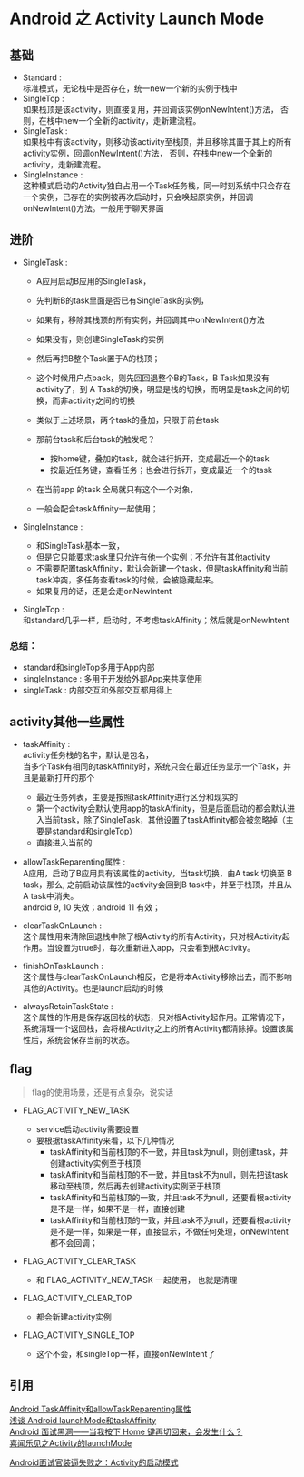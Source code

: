 # Android 之 Activity Launch Mode

## 基础

* Standard : <br>标准模式，无论栈中是否存在，统一new一个新的实例于栈中
* SingleTop : <br>如果栈顶是该activity，则直接复用，并回调该实例onNewIntent()方法， 否则，在栈中new一个全新的activity，走新建流程。
* SingleTask : <br>如果栈中有该activity，则移动该activity至栈顶，并且移除其置于其上的所有activity实例，回调onNewIntent()方法， 否则，在栈中new一个全新的activity，走新建流程。
* SingleInstance : <br>这种模式启动的Activity独自占用一个Task任务栈，同一时刻系统中只会存在一个实例，已存在的实例被再次启动时，只会唤起原实例，并回调onNewIntent()方法。一般用于聊天界面

## 进阶
* SingleTask : <br>
	* A应用启动B应用的SingleTask，
	* 先判断B的task里面是否已有SingleTask的实例，
	* 如果有，移除其栈顶的所有实例，并回调其中onNewIntent()方法
	* 如果没有，则创建SingleTask的实例
	* 然后再把B整个Task置于A的栈顶；

	* 这个时候用户点back，则先回回退整个B的Task，B Task如果没有activity了，到 A Task的切换，明显是栈的切换，而明显是task之间的切换，而非activity之间的切换

	
	* 类似于上述场景，两个task的叠加，只限于前台task

	* 那前台task和后台task的触发呢？
		*  按home键，叠加的task，就会进行拆开，变成最近一个的task
		*  按最近任务键，查看任务；也会进行拆开，变成最近一个的task

	* 在当前app 的task 全局就只有这个一个对象，
	* 一般会配合taskAffinity一起使用；

* SingleInstance : <br> 
	* 和SingleTask基本一致，
	* 但是它只能要求task里只允许有他一个实例；不允许有其他activity
	* 不需要配置taskAffinity，默认会新建一个task，但是taskAffinity和当前task冲突，多任务查看task的时候，会被隐藏起来。
	* 如果复用的话，还是会走onNewIntent

* SingleTop : <br> 和standard几乎一样，启动时，不考虑taskAffinity；然后就是onNewIntent

### 总结：
* standard和singleTop多用于App内部
* singleInstance : 多用于开发给外部App来共享使用
* singleTask : 内部交互和外部交互都用得上

## activity其他一些属性
* taskAffinity : <br>activity任务栈的名字，默认是包名，<br>当多个Task有相同的taskAffinity时，系统只会在最近任务显示一个Task，并且是最新打开的那个
	* 最近任务列表，主要是按照taskAffinity进行区分和现实的
	* 第一个activity会默认使用app的taskAffinity，但是后面启动的都会默认进入当前task，除了SingleTask，其他设置了taskAffinity都会被忽略掉（主要是standard和singleTop）
	* 直接进入当前的	
	
* allowTaskReparenting属性 : <br> A应用，启动了B应用具有该属性的activity，当task切换，由A task 切换至 B task，那么, 之前启动该属性的activity会回到B task中，并至于栈顶，并且从A task中消失。<br>android 9, 10 失效；android 11 有效；

* clearTaskOnLaunch : <br>这个属性用来清除回退栈中除了根Activity的所有Activity，只对根Activity起作用。当设置为true时，每次重新进入app，只会看到根Activity。

* finishOnTaskLaunch : <br>
这个属性与clearTaskOnLaunch相反，它是将本Activity移除出去，而不影响其他的Activity。也是launch启动的时候

* alwaysRetainTaskState : <br>
这个属性的作用是保存返回栈的状态，只对根Activity起作用。正常情况下，系统清理一个返回栈，会将根Activity之上的所有Activity都清除掉。设置该属性后，系统会保存当前的状态。

## flag
> flag的使用场景，还是有点复杂，说实话

* FLAG_ACTIVITY_NEW_TASK
	* service启动activity需要设置
	* 要根据taskAffinity来看，以下几种情况
		* taskAffinity和当前栈顶的不一致，并且task为null，则创建task，并创建activity实例至于栈顶
		* taskAffinity和当前栈顶的不一致，并且task不为null，则先把该task移动至栈顶，然后再去创建activity实例至于栈顶
		* taskAffinity和当前栈顶的一致，并且task不为null，还要看根activity是不是一样，如果不是一样，直接创建
		*  taskAffinity和当前栈顶的一致，并且task不为null，还要看根activity是不是一样，如果是一样，直接显示，不做任何处理，onNewIntent都不会回调；

* FLAG_ACTIVITY_CLEAR_TASK
	* 和 FLAG_ACTIVITY_NEW_TASK 一起使用， 也就是清理

* FLAG_ACTIVITY_CLEAR_TOP
	* 都会新建activity实例 

* FLAG_ACTIVITY_SINGLE_TOP
	* 这个不会，和singleTop一样，直接onNewIntent了

## 引用
[Android TaskAffinity和allowTaskReparenting属性](https://juejin.cn/post/6844903942866878472)<br>
[浅谈 Android launchMode和taskAffinity](https://juejin.cn/post/7026669198537392165)<br>
[Android 面试黑洞——当我按下 Home 键再切回来，会发生什么？](https://juejin.cn/post/6883741254614515720#heading-2)<br>
[喜闻乐见之Activity的launchMode](https://juejin.cn/post/6844903591145127943)<br>

[Android面试官装逼失败之：Activity的启动模式](https://juejin.cn/post/6844903494470598669#heading-6)<br>




